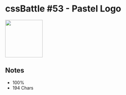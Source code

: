# cssBattle #53 - Pastel Logo

<img src="https://cssbattle.dev/targets/53@2x.png" width="120">

## Notes

- 100%
- 194 Chars
